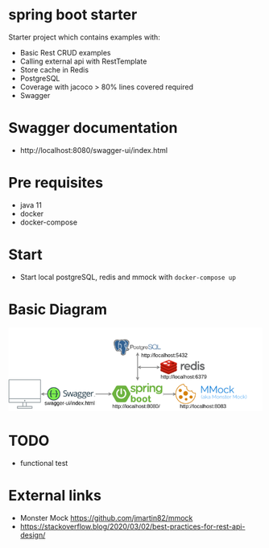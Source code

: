 # spring boot starter
Starter project which contains examples with:
* Basic Rest CRUD examples
* Calling external api with RestTemplate
* Store cache in Redis
* PostgreSQL
* Coverage with jacoco > 80% lines covered required
* Swagger

# Swagger documentation
- http://localhost:8080/swagger-ui/index.html

# Pre requisites
- java 11
- docker
- docker-compose

# Start
- Start local postgreSQL, redis and mmock with `docker-compose up`

# Basic Diagram
![Basic Diagram](./docs/basic_diagram.png)

# TODO
- functional test

# External links
- Monster Mock https://github.com/jmartin82/mmock
- https://stackoverflow.blog/2020/03/02/best-practices-for-rest-api-design/